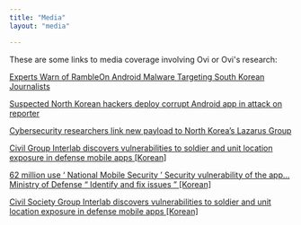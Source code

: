 ```yaml
---
title: "Media"
layout: "media"

---
```


These are some links to media coverage involving Ovi or Ovi's research:

[Experts Warn of RambleOn Android Malware Targeting South Korean Journalists](https://thehackernews.com/2023/02/experts-warn-of-rambleon-android.html) 

[Suspected North Korean hackers deploy corrupt Android app in attack on reporter](https://www.nknews.org/pro/suspected-north-korean-hackers-deploy-corrupt-android-app-in-attack-on-reporter/)

[Cybersecurity researchers link new payload to North Korea’s Lazarus Group](https://www.nknews.org/pro/cybersecurity-researchers-link-new-payload-to-north-koreas-lazarus-group/)

[Civil Group Interlab discovers vulnerabilities to soldier and unit location exposure in defense mobile apps [Korean]](https://media1.or.kr/2023/04/%ec%8b%9c%eb%af%bc%eb%8b%a8%ec%b2%b4-%ec%9d%b8%ed%84%b0%eb%9e%a9-%ea%b5%ad%eb%b0%a9-%eb%aa%a8%eb%b0%94%ec%9d%bc-%ec%95%b1%ec%97%90%ec%84%9c-%eb%b3%91%ec%82%ac-%eb%b0%8f-%eb%b6%80%eb%8c%80-%ec%9c%84/)

[62 million use ‘ National Mobile Security ’ Security vulnerability of the app... Ministry of Defense “ Identify and fix issues ” [Korean]](https://www.boannews.com/media/view.asp?idx=118437)

[Civil Society Group Interlab discovers vulnerabilities to soldier and unit location exposure in defense mobile apps [Korean]](https://www.newswire.co.kr/newsRead.php?no=965821)